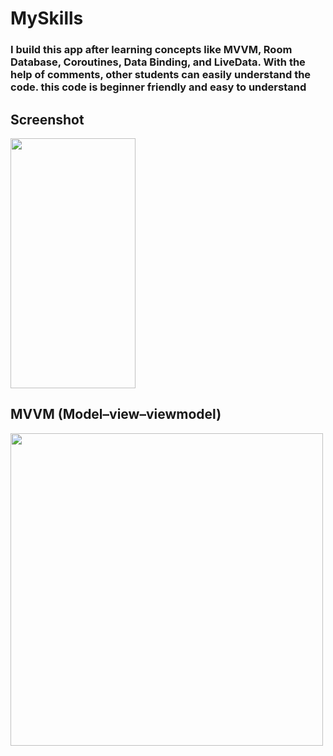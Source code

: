 # MySkills

### I build this app after learning concepts like MVVM, Room Database, Coroutines, Data Binding, and LiveData. With the help of comments, other students can easily understand the code. this code is beginner friendly and easy to understand

## Screenshot
<img src="https://user-images.githubusercontent.com/49509445/212283326-c788b643-83f7-4007-8fa7-2a69e7facf39.png" width="200" height="400" />

## MVVM (Model–view–viewmodel)
<img src="https://user-images.githubusercontent.com/49509445/212283562-8b6eca8b-35b7-485d-b6a3-ccc019d9a9dd.png" width="500" height="500" />
